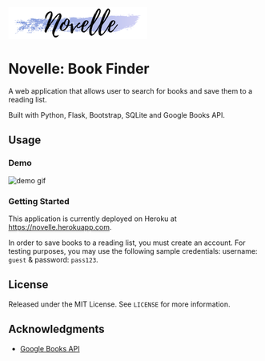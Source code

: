 ![logo](static/logo.png)
# Novelle: Book Finder
A web application that allows user to search for books and save them to a reading list. 

Built with Python, Flask, Bootstrap, SQLite and Google Books API.

## Usage
### Demo
![demo gif](static/demo.gif)

### Getting Started
This application is currently deployed on Heroku at https://novelle.herokuapp.com.

In order to save books to a reading list, you must create an account. For testing purposes, you may use the following sample credentials: username: `guest` & password: `pass123`.

## License
Released under the MIT License. See `LICENSE` for more information.

## Acknowledgments
* [Google Books API](https://developers.google.com/books)
